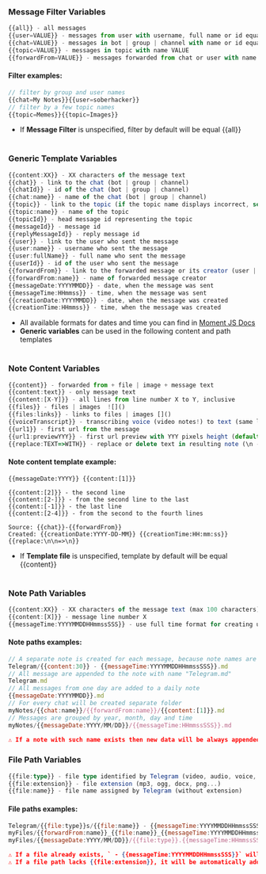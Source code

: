 ### Message Filter Variables

```ts
{{all}} - all messages
{{user=VALUE}} - messages from user with username, full name or id equal VALUE
{{chat=VALUE}} - messages in bot | group | channel with name or id equal VALUE
{{topic=VALUE}} - messages in topic with name VALUE
{{forwardFrom=VALUE}} - messages forwarded from chat or user with name VALUE
```

#### Filter examples:

```js
// filter by group and user names
{{chat=My Notes}}{{user=soberhacker}}
// filter by a few topic names
{{topic=Memes}}{{topic=Images}}
```

-   If **Message Filter** is unspecified, filter by default will be equal {{all}}
    <br><br>

### Generic Template Variables

```ts
{{content:XX}} - XX characters of the message text
{{chat}} - link to the chat (bot | group | channel)
{{chatId}} - id of the chat (bot | group | channel)
{{chat:name}} - name of the chat (bot | group | channel)
{{topic}} - link to the topic (if the topic name displays incorrect, set the name manually using bot command "/topicName NAME")
{{topic:name}} - name of the topic
{{topicId}} - head message id representing the topic
{{messageId}} - message id
{{replyMessageId}} - reply message id
{{user}} - link to the user who sent the message
{{user:name}} - username who sent the message
{{user:fullName}} - full name who sent the message
{{userId}} - id of the user who sent the message
{{forwardFrom}} - link to the forwarded message or its creator (user | channel)
{{forwardFrom:name}} - name of forwarded message creator
{{messageDate:YYYYMMDD}} - date, when the message was sent
{{messageTime:HHmmss}} - time, when the message was sent
{{creationDate:YYYYMMDD}} - date, when the message was created
{{creationTime:HHmmss}} - time, when the message was created
```

-   All available formats for dates and time you can find in [Moment JS Docs](https://momentjs.com/docs/#/parsing/string-format/)
-   **Generic variables** can be used in the following content and path templates
    <br><br>

### Note Content Variables

```ts
{{content}} - forwarded from + file | image + message text
{{content:text}} - only message text
{{content:[X-Y]}} - all lines from line number X to Y, inclusive
{{files}} - files | images  ![]()
{{files:links}} - links to files | images []()
{{voiceTranscript}} - transcribing voice (video notes!) to text (same limits as for Telegram Premium subscribers)
{{url1}} - first url from the message
{{url1:previewYYY}} - first url preview with YYY pixels height (default 250)
{{replace:TEXT=>WITH}} - replace or delete text in resulting note (\n - new line)
```

#### Note content template example:

```
{{messageDate:YYYY}} {{content:[1]}}

{{content:[2]}} - the second line
{{content:[2-]}} - from the second line to the last
{{content:[-1]}} - the last line
{{content:[2-4]}} - from the second to the fourth lines

Source: {{chat}}-{{forwardFrom}}
Created: {{creationDate:YYYY-DD-MM}} {{creationTime:HH:mm:ss}}
{{replace:\n\n=>\n}}
```

-   If **Template file** is unspecified, template by default will be equal {{content}}
    <br><br>

### Note Path Variables

```ts
{{content:XX}} - XX characters of the message text (max 100 characters)
{{content:[X]}} - message line number X
{{messageTime:YYYYMMDDHHmmssSSS}} - use full time format for creating unique note names
```

#### Note paths examples:

```js
// A separate note is created for each message, because note names are based on message text and time
Telegram/{{content:30}} - {{messageTime:YYYYMMDDHHmmssSSS}}.md
// All message are appended to the note with name "Telegram.md"
Telegram.md
// All messages from one day are added to a daily note
{{messageDate:YYYYMMDD}}.md
// For every chat will be created separate folder
myNotes/{{chat:name}}/{{forwardFrom:name}}/{{content:[1]}}.md
// Messages are grouped by year, month, day and time
myNotes/{{messageDate:YYYY/MM/DD}}/{{messageTime:HHmmssSSS}}.md
```

```json
⚠️ If a note with such name exists then new data will be always appended to this notes
```

### File Path Variables

```ts
{{file:type}} - file type identified by Telegram (video, audio, voice, photo, document)
{{file:extension}} - file extension (mp3, ogg, docx, png...)
{{file:name}} - file name assigned by Telegram (without extension)
```

#### File paths examples:

```js
Telegram/{{file:type}}s/{{file:name}} - {{messageTime:YYYYMMDDHHmmssSSS}}.{{file:extension}}
myFiles/{{forwardFrom:name}}_{{file:name}}_{{messageTime:YYYYMMDDHHmmssSSS}}.{{file:extension}}
myFiles/{{messageDate:YYYY/MM/DD}}/{{file:type}}.{{messageTime:HHmmssSSS}}.{{file:name}}.{{file:extension}}
```

```json
⚠️ If a file already exists, ` - {{messageTime:YYYYMMDDHHmmssSSS}}` will be added to its name
⚠️ If a file path lacks {{file:extension}}, it will be automatically added
```
